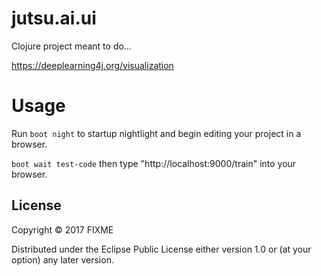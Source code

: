 # jutsu.ai.ui

Clojure project meant to do...

https://deeplearning4j.org/visualization

# Usage

Run `boot night` to startup nightlight and begin editing your project in a browser.

`boot wait test-code` then type "http://localhost:9000/train" into your browser.

## License

Copyright © 2017 FIXME

Distributed under the Eclipse Public License either version 1.0 or (at
your option) any later version.
